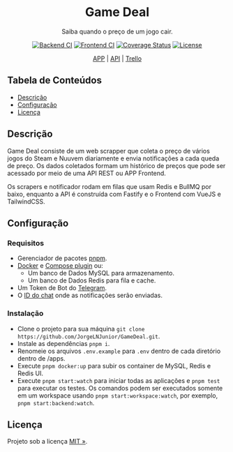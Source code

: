 <div align="center" id="short-description-and-logo">

<h1>Game Deal</h1>

Saiba quando o preço de um jogo cair.

</div>

<div align="center" id="badges">

[![Backend CI](https://img.shields.io/github/actions/workflow/status/JorgeLNJUnior/GameDeal/frontend.yml?branch=main&label=Backend+CI)](https://github.com/JorgeLNJunior/GameDeal/actions/workflows/backend.yml)
[![Frontend CI](https://img.shields.io/github/actions/workflow/status/JorgeLNJUnior/GameDeal/frontend.yml?branch=main&label=Frontend+CI)](https://github.com/JorgeLNJunior/GameDeal/actions/workflows/frontend.yml)
[![Coverage Status](https://coveralls.io/repos/github/JorgeLNJunior/GameDeal/badge.svg?branch=main)](https://coveralls.io/github/JorgeLNJunior/GameDeal?branch=main)
[![License](https://img.shields.io/github/license/JorgeLNJunior/GameDeal)](https://github.com/JorgeLNJunior/GameDeal/blob/main/LICENSE.md)

</div>

<div align="center" id="links">

[APP](https://app.gamedeal.cloudns.app) |
[API](https://api.gamedeal.cloudns.nz) |
[Trello](https://trello.com/b/LZk67XmB)

</div>

## Tabela de Conteúdos

- [Descrição](https://github.com/JorgeLNJunior/GameDeal#descri%C3%A7%C3%A3o)
- [Configuração](https://github.com/JorgeLNJunior/GameDeal#configura%C3%A7%C3%A3o)
- [Licença](https://github.com/JorgeLNJunior/GameDeal#licen%C3%A7a)

## Descrição
Game Deal consiste de um web scrapper que coleta o preço de vários jogos do Steam e Nuuvem diariamente e envia notificações a cada queda de preço. Os dados coletados formam um histórico de preços que pode ser acessado por meio de uma API REST ou APP Frontend.

Os scrapers e notificador rodam em filas que usam Redis e BullMQ por baixo, enquanto a API é construída com Fastify e o Frontend com VueJS e TailwindCSS.

## Configuração

### Requisitos
- Gerenciador de pacotes [pnpm](https://pnpm.io/installation).
- [Docker](https://docs.docker.com/engine/install/ubuntu/) e [Compose plugin](https://docs.docker.com/compose/install/linux/#install-using-the-repository) ou:
  - Um banco de Dados MySQL para armazenamento.
  - Um banco de Dados Redis para fila e cache.
- Um Token de Bot do [Telegram](https://t.me/botfather).
- O [ID do chat](https://www.alphr.com/find-chat-id-telegram) onde as notificações serão enviadas.

### Instalação
- Clone o projeto para sua máquina `git clone https://github.com/JorgeLNJunior/GameDeal.git`.
- Instale as dependências `pnpm i`.
- Renomeie os arquivos `.env.example` para `.env` dentro de cada diretório dentro de /apps.
- Execute `pnpm docker:up` para subir os container de MySQL, Redis e Redis UI.
- Execute `pnpm start:watch` para iniciar todas as aplicações e `pnpm test` para executar os testes. Os comandos podem ser executados somente em um workspace usando `pnpm start:workspace:watch`, por exemplo, `pnpm start:backend:watch`.

## Licença

Projeto sob a licença [MIT »](https://github.com/JorgeLNJunior/GameDeal/blob/main/LICENSE.md).

